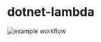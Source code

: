 # dotnet-lambda

![example workflow](https://github.com/kerobs/dotnet-lambda/actions/workflows/ci.yml/badge.svg)
